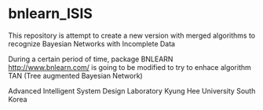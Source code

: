 # bnlearn_ISIS
This repository is attempt to create a new version with merged algorithms to recognize Bayesian Networks with Incomplete Data

During a certain period of time, package  BNLEARN <http://www.bnlearn.com/> is going to be modified to try to enhace algorithm
TAN (Tree augmented Bayesian Network)

Advanced Intelligent System Design Laboratory
Kyung Hee University
South Korea
